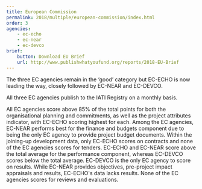 ```yaml
---
title: European Commission
permalink: 2018/multiple/european-commission/index.html
order: 3
agencies:
    - ec-echo
    - ec-near
    - ec-devco
brief:
    button: Download EU Brief
    url: http://www.publishwhatyoufund.org/reports/2018-EU-Brief
---
```


The three EC agencies remain in the ‘good’ category but EC-ECHO is now leading the way, closely followed by EC-NEAR and EC-DEVCO.

All three EC agencies publish to the IATI Registry on a monthly basis.

All EC agencies score above 85% of the total points for both the organisational planning and commitments, as well as the project attributes indicator, with EC-ECHO scoring highest for each. Among the EC agencies, EC-NEAR performs best for the finance and budgets component due to being the only EC agency to provide project budget documents. Within the joining-up development data, only EC-ECHO scores on contracts and none of the EC agencies scores for tenders. EC-ECHO and EC-NEAR score above the total average for the performance component, whereas EC-DEVCO scores below the total average. EC-DEVCO is the only EC agency to score on results. While EC-NEAR provides objectives, pre-project impact appraisals and results, EC-ECHO's data lacks results. None of the EC agencies scores for reviews and evaluations.
